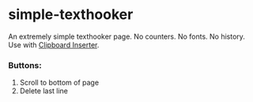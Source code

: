 # simple-texthooker

An extremely simple texthooker page. No counters. No fonts. No history. Use with [Clipboard Inserter](https://github.com/kmltml/clipboard-inserter).

### Buttons:
1. Scroll to bottom of page
2. Delete last line
